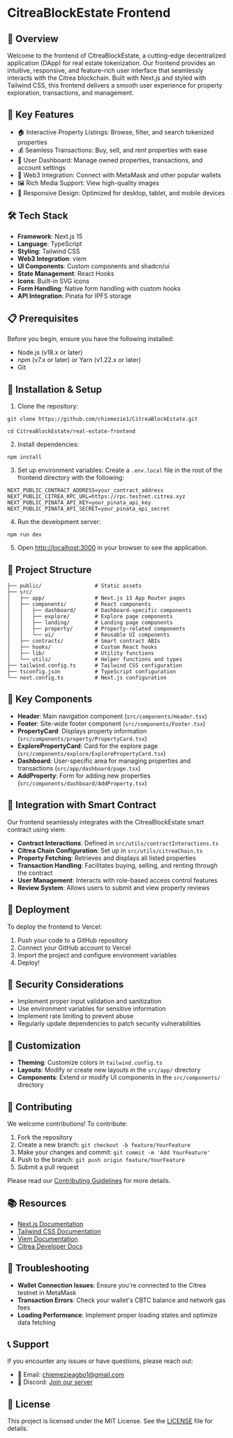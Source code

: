 # CitreaBlockEstate Frontend

## 🌟 Overview

Welcome to the frontend of CitreaBlockEstate, a cutting-edge decentralized application (DApp) for real estate tokenization. Our frontend provides an intuitive, responsive, and feature-rich user interface that seamlessly interacts with the Citrea blockchain. Built with Next.js and styled with Tailwind CSS, this frontend delivers a smooth user experience for property exploration, transactions, and management.

## 🚀 Key Features

- 🏠 Interactive Property Listings: Browse, filter, and search tokenized properties
- 💰 Seamless Transactions: Buy, sell, and rent properties with ease
- 👤 User Dashboard: Manage owned properties, transactions, and account settings
- 🔐 Web3 Integration: Connect with MetaMask and other popular wallets
- 🖼️ Rich Media Support: View high-quality images
- 📱 Responsive Design: Optimized for desktop, tablet, and mobile devices


## 🛠️ Tech Stack

- **Framework**: Next.js 15
- **Language**: TypeScript
- **Styling**: Tailwind CSS
- **Web3 Integration**: viem
- **UI Components**: Custom components and shadcn/ui
- **State Management**: React Hooks
- **Icons**: Built-in SVG icons
- **Form Handling**: Native form handling with custom hooks
- **API Integration**: Pinata for IPFS storage


## 📋 Prerequisites

Before you begin, ensure you have the following installed:

- Node.js (v18.x or later)
- npm (v7.x or later) or Yarn (v1.22.x or later)
- Git


## 🔧 Installation & Setup

1. Clone the repository:

```shellscript
git clone https://github.com/chiemezie1/CitreaBlockEstate.git

cd CitreaBlockEstate/real-estate-frontend
```


2. Install dependencies:

```shellscript
npm install

```


3. Set up environment variables:
Create a `.env.local` file in the root of the frontend directory with the following:

```plaintext
NEXT_PUBLIC_CONTRACT_ADDRESS=your_contract_address
NEXT_PUBLIC_CITREA_RPC_URL=https://rpc.testnet.citrea.xyz
NEXT_PUBLIC_PINATA_API_KEY=your_pinata_api_key
NEXT_PUBLIC_PINATA_API_SECRET=your_pinata_api_secret
```


4. Run the development server:

```shellscript
npm run dev
```


5. Open [http://localhost:3000](http://localhost:3000) in your browser to see the application.


## 📁 Project Structure

```plaintext
├── public/                 # Static assets
├── src/
│   ├── app/                # Next.js 13 App Router pages
│   ├── components/         # React components
│   │   ├── dashboard/      # Dashboard-specific components
│   │   ├── explore/        # Explore page components
│   │   ├── landing/        # Landing page components
│   │   ├── property/       # Property-related components
│   │   └── ui/             # Reusable UI components
│   ├── contracts/          # Smart contract ABIs
│   ├── hooks/              # Custom React hooks
│   ├── lib/                # Utility functions
│   └── utils/              # Helper functions and types
├── tailwind.config.ts      # Tailwind CSS configuration
├── tsconfig.json           # TypeScript configuration
└── next.config.ts          # Next.js configuration
```


## 🎨 Key Components

- **Header**: Main navigation component (`src/components/Header.tsx`)
- **Footer**: Site-wide footer component (`src/components/Footer.tsx`)
- **PropertyCard**: Displays property information (`src/components/property/PropertyCard.tsx`)
- **ExplorePropertyCard**: Card for the explore page (`src/components/explore/ExplorePropertyCard.tsx`)
- **Dashboard**: User-specific area for managing properties and transactions (`src/app/dashboard/page.tsx`)
- **AddProperty**: Form for adding new properties (`src/components/dashboard/AddProperty.tsx`)


## 🔗 Integration with Smart Contract

Our frontend seamlessly integrates with the CitreaBlockEstate smart contract using viem:

- **Contract Interactions**: Defined in `src/utils/contractInteractions.ts`
- **Citrea Chain Configuration**: Set up in `src/utils/citreaChain.ts`
- **Property Fetching**: Retrieves and displays all listed properties
- **Transaction Handling**: Facilitates buying, selling, and renting through the contract
- **User Management**: Interacts with role-based access control features
- **Review System**: Allows users to submit and view property reviews


## 🚀 Deployment

To deploy the frontend to Vercel:

1. Push your code to a GitHub repository
2. Connect your GitHub account to Vercel
3. Import the project and configure environment variables
4. Deploy!


## 🔐 Security Considerations

- Implement proper input validation and sanitization
- Use environment variables for sensitive information
- Implement rate limiting to prevent abuse
- Regularly update dependencies to patch security vulnerabilities


## 🌈 Customization

- **Theming**: Customize colors in `tailwind.config.ts`
- **Layouts**: Modify or create new layouts in the `src/app/` directory
- **Components**: Extend or modify UI components in the `src/components/` directory


## 🤝 Contributing

We welcome contributions! To contribute:

1. Fork the repository
2. Create a new branch: `git checkout -b feature/YourFeature`
3. Make your changes and commit: `git commit -m 'Add YourFeature'`
4. Push to the branch: `git push origin feature/YourFeature`
5. Submit a pull request


Please read our [Contributing Guidelines](CONTRIBUTING.md) for more details.

## 📚 Resources

- [Next.js Documentation](https://nextjs.org/docs)
- [Tailwind CSS Documentation](https://tailwindcss.com/docs)
- [Viem Documentation](https://viem.sh/docs/installation)
- [Citrea Developer Docs](https://docs.citrea.xyz/)


## 🐛 Troubleshooting

- **Wallet Connection Issues**: Ensure you're connected to the Citrea testnet in MetaMask
- **Transaction Errors**: Check your wallet's CBTC balance and network gas fees
- **Loading Performance**: Implement proper loading states and optimize data fetching


## 📞 Support

If you encounter any issues or have questions, please reach out:

- 📧 Email: [chiemezieagbo1@gmail.com](chiemezieagbo1@gmail.com)
- 💬 Discord: [Join our server](https://discord.gg/citreablockestate)


## 📜 License

This project is licensed under the MIT License. See the [LICENSE](LICENSE) file for details.